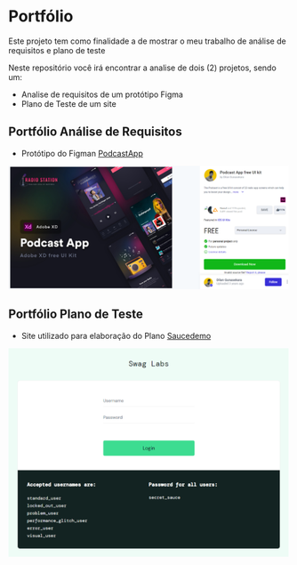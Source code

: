 # Portfólio
Este projeto tem como finalidade a de mostrar o meu trabalho de análise de requisitos e plano de teste

Neste repositório você irá encontrar a analise de dois (2) projetos, sendo um:

- Analise de requisitos de um protótipo Figma 
- Plano de Teste de um site

## Portfólio Análise de Requisitos

- Protótipo do Figman [PodcastApp](https://www.uplabs.com/posts/podcast-app-free-ui-kit)
  

![Referencia Protótipo](img/ref_figma.png)

## Portfólio Plano de Teste

- Site utilizado para elaboração do Plano [Saucedemo](https://www.saucedemo.com)
  

![Home Site Saucedemo](img/site_saucedemo.png)